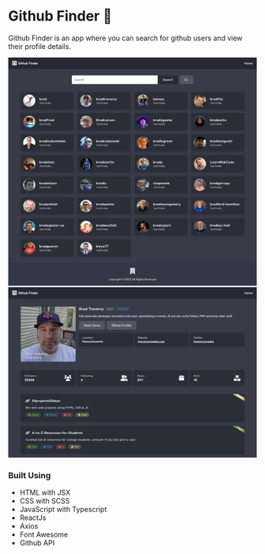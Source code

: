# Github Finder 👤

Github Finder is an app where you can search for github users and view their profile details.

![Alt text](./site-homepage-image.png)
![Alt text](./site-userpage-image.png)


### Built Using
- HTML with JSX
- CSS with SCSS
- JavaScript with Typescript 
- ReactJs
- Axios
- Font Awesome
- Github API
